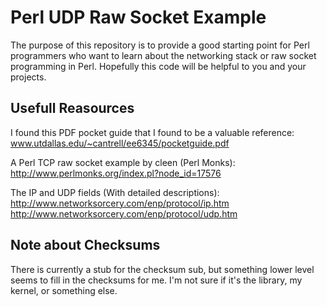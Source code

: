 # Perl UDP Raw Socket Example

The purpose of this repository is to provide a good starting point for Perl programmers who want to learn about the networking stack or raw socket programming in Perl. Hopefully this code will be helpful to you and your projects.

## Usefull Reasources

I found this PDF pocket guide that I found to be a valuable reference:
www.utdallas.edu/~cantrell/ee6345/pocketguide.pdf

A Perl TCP raw socket example by cleen (Perl Monks):
http://www.perlmonks.org/index.pl?node_id=17576

The IP and UDP fields (With detailed descriptions):
http://www.networksorcery.com/enp/protocol/ip.htm
http://www.networksorcery.com/enp/protocol/udp.htm


## Note about Checksums

There is currently a stub for the checksum sub, but something lower level seems to fill in the checksums for me. I'm not sure if it's the library, my kernel, or something else.